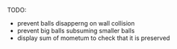 TODO:
- prevent balls disapperng on wall collision
- prevent big balls subsuming smaller balls
- display sum of mometum to check that it is preserved